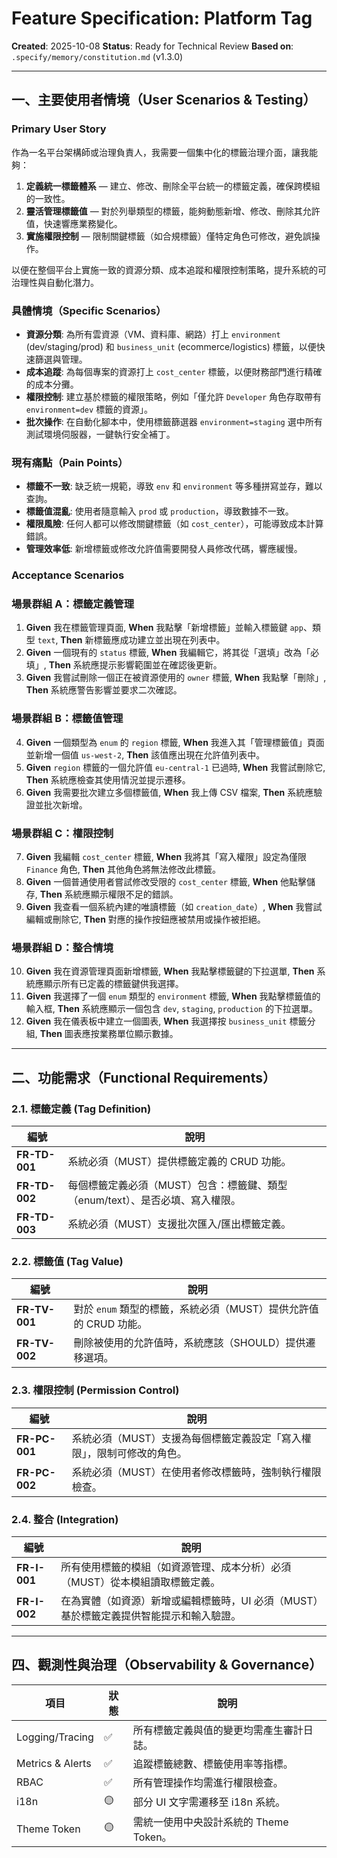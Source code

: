 # Feature Specification: Platform Tag

**Created**: 2025-10-08
**Status**: Ready for Technical Review
**Based on**: `.specify/memory/constitution.md` (v1.3.0)

---

## 一、主要使用者情境（User Scenarios & Testing）

### Primary User Story

作為一名平台架構師或治理負責人，我需要一個集中化的標籤治理介面，讓我能夠：
1. **定義統一標籤體系** — 建立、修改、刪除全平台統一的標籤定義，確保跨模組的一致性。
2. **靈活管理標籤值** — 對於列舉類型的標籤，能夠動態新增、修改、刪除其允許值，快速響應業務變化。
3. **實施權限控制** — 限制關鍵標籤（如合規標籤）僅特定角色可修改，避免誤操作。

以便在整個平台上實施一致的資源分類、成本追蹤和權限控制策略，提升系統的可治理性與自動化潛力。

### 具體情境（Specific Scenarios）
- **資源分類**: 為所有雲資源（VM、資料庫、網路）打上 `environment` (dev/staging/prod) 和 `business_unit` (ecommerce/logistics) 標籤，以便快速篩選與管理。
- **成本追蹤**: 為每個專案的資源打上 `cost_center` 標籤，以便財務部門進行精確的成本分攤。
- **權限控制**: 建立基於標籤的權限策略，例如「僅允許 `Developer` 角色存取帶有 `environment=dev` 標籤的資源」。
- **批次操作**: 在自動化腳本中，使用標籤篩選器 `environment=staging` 選中所有測試環境伺服器，一鍵執行安全補丁。

### 現有痛點（Pain Points）
- **標籤不一致**: 缺乏統一規範，導致 `env` 和 `environment` 等多種拼寫並存，難以查詢。
- **標籤值混亂**: 使用者隨意輸入 `prod` 或 `production`，導致數據不一致。
- **權限風險**: 任何人都可以修改關鍵標籤（如 `cost_center`），可能導致成本計算錯誤。
- **管理效率低**: 新增標籤或修改允許值需要開發人員修改代碼，響應緩慢。

### Acceptance Scenarios

### 場景群組 A：標籤定義管理
1.  **Given** 我在標籤管理頁面, **When** 我點擊「新增標籤」並輸入標籤鍵 `app`、類型 `text`, **Then** 新標籤應成功建立並出現在列表中。
2.  **Given** 一個現有的 `status` 標籤, **When** 我編輯它，將其從「選填」改為「必填」, **Then** 系統應提示影響範圍並在確認後更新。
3.  **Given** 我嘗試刪除一個正在被資源使用的 `owner` 標籤, **When** 我點擊「刪除」, **Then** 系統應警告影響並要求二次確認。

### 場景群組 B：標籤值管理
4.  **Given** 一個類型為 `enum` 的 `region` 標籤, **When** 我進入其「管理標籤值」頁面並新增一個值 `us-west-2`, **Then** 該值應出現在允許值列表中。
5.  **Given** `region` 標籤的一個允許值 `eu-central-1` 已過時, **When** 我嘗試刪除它, **Then** 系統應檢查其使用情況並提示遷移。
6.  **Given** 我需要批次建立多個標籤值, **When** 我上傳 CSV 檔案, **Then** 系統應驗證並批次新增。

### 場景群組 C：權限控制
7.  **Given** 我編輯 `cost_center` 標籤, **When** 我將其「寫入權限」設定為僅限 `Finance` 角色, **Then** 其他角色將無法修改此標籤。
8.  **Given** 一個普通使用者嘗試修改受限的 `cost_center` 標籤, **When** 他點擊儲存, **Then** 系統應顯示權限不足的錯誤。
9.  **Given** 我查看一個系統內建的唯讀標籤（如 `creation_date`）, **When** 我嘗試編輯或刪除它, **Then** 對應的操作按鈕應被禁用或操作被拒絕。

### 場景群組 D：整合情境
10. **Given** 我在資源管理頁面新增標籤, **When** 我點擊標籤鍵的下拉選單, **Then** 系統應顯示所有已定義的標籤鍵供我選擇。
11. **Given** 我選擇了一個 `enum` 類型的 `environment` 標籤, **When** 我點擊標籤值的輸入框, **Then** 系統應顯示一個包含 `dev`, `staging`, `production` 的下拉選單。
12. **Given** 我在儀表板中建立一個圖表, **When** 我選擇按 `business_unit` 標籤分組, **Then** 圖表應按業務單位顯示數據。

---

## 二、功能需求（Functional Requirements）

### 2.1. 標籤定義 (Tag Definition)
| 編號 | 說明 |
|------|------|
| **FR-TD-001** | 系統必須（MUST）提供標籤定義的 CRUD 功能。 |
| **FR-TD-002** | 每個標籤定義必須（MUST）包含：標籤鍵、類型（enum/text）、是否必填、寫入權限。 |
| **FR-TD-003** | 系統必須（MUST）支援批次匯入/匯出標籤定義。 |

### 2.2. 標籤值 (Tag Value)
| 編號 | 說明 |
|------|------|
| **FR-TV-001** | 對於 `enum` 類型的標籤，系統必須（MUST）提供允許值的 CRUD 功能。 |
| **FR-TV-002** | 刪除被使用的允許值時，系統應該（SHOULD）提供遷移選項。 |

### 2.3. 權限控制 (Permission Control)
| 編號 | 說明 |
|------|------|
| **FR-PC-001** | 系統必須（MUST）支援為每個標籤定義設定「寫入權限」，限制可修改的角色。 |
| **FR-PC-002** | 系統必須（MUST）在使用者修改標籤時，強制執行權限檢查。 |

### 2.4. 整合 (Integration)
| 編號 | 說明 |
|------|------|
| **FR-I-001** | 所有使用標籤的模組（如資源管理、成本分析）必須（MUST）從本模組讀取標籤定義。 |
| **FR-I-002** | 在為實體（如資源）新增或編輯標籤時，UI 必須（MUST）基於標籤定義提供智能提示和輸入驗證。 |

---

## 四、觀測性與治理（Observability & Governance）

| 項目 | 狀態 | 說明 |
|------|------|------|
| Logging/Tracing | ✅ | 所有標籤定義與值的變更均需產生審計日誌。 |
| Metrics & Alerts | ✅ | 追蹤標籤總數、標籤使用率等指標。 |
| RBAC | ✅ | 所有管理操作均需進行權限檢查。 |
| i18n | 🟡 | 部分 UI 文字需遷移至 i18n 系統。 |
| Theme Token | 🟡 | 需統一使用中央設計系統的 Theme Token。 |